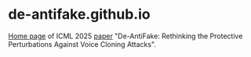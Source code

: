 # de-antifake.github.io
[Home page](https://de-antifake.github.io/) of ICML 2025 [paper](https://arxiv.org/abs/2507.02606) "De-AntiFake: Rethinking the Protective Perturbations Against Voice Cloning Attacks".

